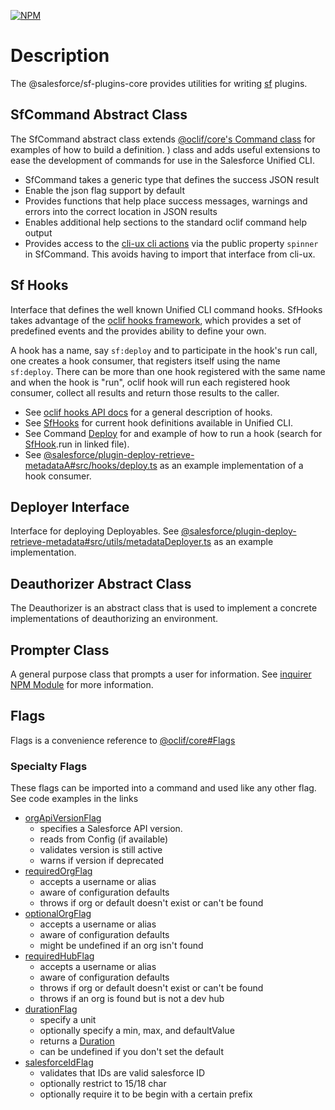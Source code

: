 [![NPM](https://img.shields.io/npm/v/@salesforce/sf-plugins-core.svg)](https://www.npmjs.com/package/@salesforce/sf-plugins-core)

# Description

The @salesforce/sf-plugins-core provides utilities for writing [sf](https://github.com/salesforcecli/cli) plugins.

## SfCommand Abstract Class

The SfCommand abstract class extends [@oclif/core's Command class](https://github.com/oclif/core/blob/main/src/command.ts) for examples of how to build a definition.
) class and adds useful extensions to ease the development of commands for use in the Salesforce Unified CLI.

- SfCommand takes a generic type that defines the success JSON result
- Enable the json flag support by default
- Provides functions that help place success messages, warnings and errors into the correct location in JSON results
- Enables additional help sections to the standard oclif command help output
- Provides access to the [cli-ux cli actions](https://github.com/oclif/cli-ux#cliaction) via the public property `spinner` in SfCommand. This avoids having to import that interface from cli-ux.

## Sf Hooks

Interface that defines the well known Unified CLI command hooks.
SfHooks takes advantage of the [oclif hooks framework](https://oclif.io/docs/hooks), which provides a set of predefined events and the provides ability to define your own.

A hook has a name, say `sf:deploy` and to participate in the hook's run call, one creates a hook consumer, that registers itself using the name `sf:deploy`.
There can be more than one hook registered with the same name and when the hook is "run", oclif hook will run each registered hook consumer, collect all results and return those results to the caller.

- See [oclif hooks API docs](https://oclif.io/docs/hooks.ts) for a general description of hooks.
- See [SfHooks](src/hooks.ts) for current hook definitions available in Unified CLI.
- See Command [Deploy](https://github.com/salesforcecli/plugin-deploy-retrieve/blob/main/src/commands/deploy.ts) for and example of how to run a hook (search for [SfHook](https://github.com/salesforcecli/plugin-deploy-retrieve/blob/main/src/commands/deploy.ts).run in linked file).
- See [@salesforce/plugin-deploy-retrieve-metadataA#src/hooks/deploy.ts](https://github.com/salesforcecli/plugin-deploy-retrieve-metadata/blob/main/src/hooks/deploy.ts) as an example implementation of a hook consumer.

## Deployer Interface

Interface for deploying Deployables. See [@salesforce/plugin-deploy-retrieve-metadata#src/utils/metadataDeployer.ts](https://github.com/salesforcecli/plugin-deploy-retrieve-metadata/blob/main/src/utils/metadataDeployer.ts) as an example implementation.

## Deauthorizer Abstract Class

The Deauthorizer is an abstract class that is used to implement a concrete implementations of deauthorizing an environment.

## Prompter Class

A general purpose class that prompts a user for information. See [inquirer NPM Module](https://www.npmjs.com/package/inquirer) for more information.

## Flags

Flags is a convenience reference to [@oclif/core#Flags](https://github.com/oclif/core/blob/main/src/flags.ts)

### Specialty Flags

These flags can be imported into a command and used like any other flag. See code examples in the links

- [orgApiVersionFlag](src/flags/apiVersion.ts)
  - specifies a Salesforce API version.
  - reads from Config (if available)
  - validates version is still active
  - warns if version if deprecated
- [requiredOrgFlag](src/flags/orgFlags.ts)
  - accepts a username or alias
  - aware of configuration defaults
  - throws if org or default doesn't exist or can't be found
- [optionalOrgFlag](src/flags/orgFlags.ts)
  - accepts a username or alias
  - aware of configuration defaults
  - might be undefined if an org isn't found
- [requiredHubFlag](src/flags/orgFlags.ts)
  - accepts a username or alias
  - aware of configuration defaults
  - throws if org or default doesn't exist or can't be found
  - throws if an org is found but is not a dev hub
- [durationFlag](src/flags/duration.ts)
  - specify a unit
  - optionally specify a min, max, and defaultValue
  - returns a [Duration](https://github.com/forcedotcom/kit/blob/main/src/duration.ts)
  - can be undefined if you don't set the default
- [salesforceIdFlag](src/flags/salesforceId.ts)
  - validates that IDs are valid salesforce ID
  - optionally restrict to 15/18 char
  - optionally require it to be begin with a certain prefix
